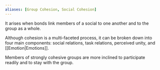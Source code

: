 ```yaml
---
aliases: [Group Cohesion, Social Cohesion]
---
```


It arises when bonds link members of a social to one another and to the group as a whole.

Although cohesion is a multi-faceted process, it can be broken down into four main components: social relations, task relations, perceived unity, and [[Emotion|Emotions]].

Members of strongly cohesive groups are more inclined to participate readily and to stay with the group.